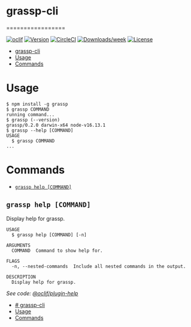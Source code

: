 # grassp-cli
=================

[![oclif](https://img.shields.io/badge/cli-oclif-brightgreen.svg)](https://oclif.io)
[![Version](https://img.shields.io/npm/v/oclif-hello-world.svg)](https://npmjs.org/package/oclif-hello-world)
[![CircleCI](https://circleci.com/gh/oclif/hello-world/tree/main.svg?style=shield)](https://circleci.com/gh/oclif/hello-world/tree/main)
[![Downloads/week](https://img.shields.io/npm/dw/oclif-hello-world.svg)](https://npmjs.org/package/oclif-hello-world)
[![License](https://img.shields.io/npm/l/oclif-hello-world.svg)](https://github.com/oclif/hello-world/blob/main/package.json)

<!-- toc -->
* [grassp-cli](#grassp-cli)
* [Usage](#usage)
* [Commands](#commands)
<!-- tocstop -->
# Usage
<!-- usage -->
```sh-session
$ npm install -g grassp
$ grassp COMMAND
running command...
$ grassp (--version)
grassp/0.2.0 darwin-x64 node-v16.13.1
$ grassp --help [COMMAND]
USAGE
  $ grassp COMMAND
...
```
<!-- usagestop -->
# Commands
<!-- commands -->
* [`grassp help [COMMAND]`](#grassp-help-command)

## `grassp help [COMMAND]`

Display help for grassp.

```
USAGE
  $ grassp help [COMMAND] [-n]

ARGUMENTS
  COMMAND  Command to show help for.

FLAGS
  -n, --nested-commands  Include all nested commands in the output.

DESCRIPTION
  Display help for grassp.
```

_See code: [@oclif/plugin-help](https://github.com/oclif/plugin-help/blob/v5.1.10/src/commands/help.ts)_
<!-- commandsstop -->
- [# grassp-cli](#-grassp-cli)
- [Usage](#usage)
- [Commands](#commands)
